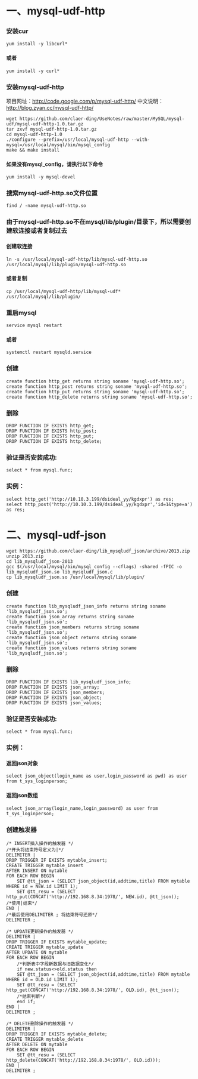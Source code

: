 # 一、mysql-udf-http
### 安装cur
```
yum install -y libcurl*
```
#### 或者
```
yum install -y curl*
```

### 安装mysql-udf-http
项目网址：http://code.google.com/p/mysql-udf-http/
中文说明：http://blog.zyan.cc/mysql-udf-http/
```
wget https://github.com/claer-ding/UseNotes/raw/master/MySQL/mysql-udf/mysql-udf-http-1.0.tar.gz
tar zxvf mysql-udf-http-1.0.tar.gz
cd mysql-udf-http-1.0
./configure --prefix=/usr/local/mysql-udf-http --with-mysql=/usr/local/mysql/bin/mysql_config
make && make install
```
#### 如果没有mysql_config，请执行以下命令
```
yum install -y mysql-devel
```

### 搜索mysql-udf-http.so文件位置
```
find / -name mysql-udf-http.so
```

### 由于mysql-udf-http.so不在mysql/lib/plugin/目录下，所以需要创建软连接或者复制过去
#### 创建软连接
```
ln -s /usr/local/mysql-udf-http/lib/mysql-udf-http.so /usr/local/mysql/lib/plugin/mysql-udf-http.so
```
#### 或者复制
```
cp /usr/local/mysql-udf-http/lib/mysql-udf* /usr/local/mysql/lib/plugin/
```

### 重启mysql
```
service mysql restart
```
#### 或者
```
systemctl restart mysqld.service
```

### 创建
```
create function http_get returns string soname 'mysql-udf-http.so';
create function http_post returns string soname 'mysql-udf-http.so';
create function http_put returns string soname 'mysql-udf-http.so';
create function http_delete returns string soname 'mysql-udf-http.so';
```

### 删除
```
DROP FUNCTION IF EXISTS http_get;
DROP FUNCTION IF EXISTS http_post;
DROP FUNCTION IF EXISTS http_put;
DROP FUNCTION IF EXISTS http_delete;
```

### 验证是否安装成功:
```
select * from mysql.func; 
```

### 实例：
```
select http_get('http://10.10.3.199/dsideal_yy/kgdxpr') as res;
select http_post('http://10.10.3.199/dsideal_yy/kgdxpr','id=1&type=a') as res;
```

# 二、mysql-udf-json
```
wget https://github.com/claer-ding/lib_mysqludf_json/archive/2013.zip
unzip 2013.zip
cd lib_mysqludf_json-2013
gcc $(/usr/local/mysql/bin/mysql_config --cflags) -shared -fPIC -o lib_mysqludf_json.so lib_mysqludf_json.c
cp lib_mysqludf_json.so /usr/local/mysql/lib/plugin/
```


### 创建
```
create function lib_mysqludf_json_info returns string soname 'lib_mysqludf_json.so';
create function json_array returns string soname 'lib_mysqludf_json.so';
create function json_members returns string soname 'lib_mysqludf_json.so';
create function json_object returns string soname 'lib_mysqludf_json.so';
create function json_values returns string soname 'lib_mysqludf_json.so';
```

### 删除
```
DROP FUNCTION IF EXISTS lib_mysqludf_json_info;
DROP FUNCTION IF EXISTS json_array;
DROP FUNCTION IF EXISTS json_members;
DROP FUNCTION IF EXISTS json_object;
DROP FUNCTION IF EXISTS json_values;
```

### 验证是否安装成功:
```
select * from mysql.func; 
```

### 实例：
#### 返回json对象
```
select json_object(login_name as user,login_password as pwd) as user from t_sys_loginperson;
```
#### 返回json数组
```
select json_array(login_name,login_password) as user from t_sys_loginperson;
```

### 创建触发器
```
/* INSERT插入操作的触发器 */  
/*开头将结束符号定义为|*/
DELIMITER |  
DROP TRIGGER IF EXISTS mytable_insert;  
CREATE TRIGGER mytable_insert  
AFTER INSERT ON mytable  
FOR EACH ROW BEGIN  
    SET @tt_json = (SELECT json_object(id,addtime,title) FROM mytable WHERE id = NEW.id LIMIT 1);  
    SET @tt_resu = (SELECT http_put(CONCAT('http://192.168.8.34:1978/', NEW.id), @tt_json));  
/*使用|结束*/
END |  
/*最后使用DELIMITER ; 将结束符号还原*/
DELIMITER ;  
``` 
  
``` 
/* UPDATE更新操作的触发器 */  
DELIMITER |  
DROP TRIGGER IF EXISTS mytable_update;  
CREATE TRIGGER mytable_update  
AFTER UPDATE ON mytable  
FOR EACH ROW BEGIN
	/*判断表中字段新数据与旧数据变化*/
	if new.status<>old.status then
    SET @tt_json = (SELECT json_object(id,addtime,title) FROM mytable WHERE id = OLD.id LIMIT 1);  
    SET @tt_resu = (SELECT http_get(CONCAT('http://192.168.8.34:1978/', OLD.id), @tt_json));  
	/*结束判断*/
	end if;
END |  
DELIMITER ;  
```
```
/* DELETE删除操作的触发器 */  
DELIMITER |  
DROP TRIGGER IF EXISTS mytable_delete;  
CREATE TRIGGER mytable_delete  
AFTER DELETE ON mytable  
FOR EACH ROW BEGIN  
    SET @tt_resu = (SELECT http_delete(CONCAT('http://192.168.8.34:1978/', OLD.id)));  
END |  
DELIMITER ;  
```
